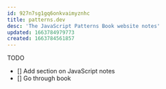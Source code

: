 ```yaml
---
id: 927n7sg1gq6onkvaimyznhc
title: patterns.dev
desc: 'The JavaScript Patterns Book website notes'
updated: 1663784979773
created: 1663784561857
---
```


TODO
- [] Add section on JavaScript notes
- [] Go through book

